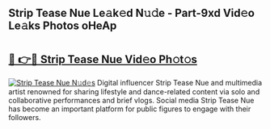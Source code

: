 ## Strip Tease Nue Le𝚊k𝚎d N𝚞𝚍e - Part-9xd Vid𝚎o Le𝚊ks Photos oHeAp

# <h2><a href="http://fb4wj5a.evod.top/?m=Strip+Tease+Nue">🔗 👉🔴 Strip Tease Nue Vid𝚎o Ph𝚘t𝚘s</a></h2>

[![Strip Tease Nue N𝚞d𝚎s](https://i.imgur.com/8V9OHl7.gif)](http://fb4wj5a.evod.top/?m=Strip+Tease+Nue)
Digital influencer Strip Tease Nue and multimedia artist renowned for sharing lifestyle and dance-related content via solo and collaborative performances and brief vlogs. Social media Strip Tease Nue has become an important platform for public figures to engage with their followers. 
